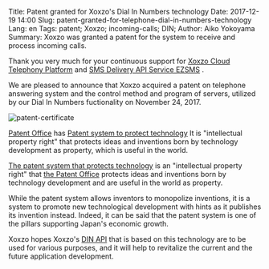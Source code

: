 Title: Patent granted for Xoxzo's Dial In Numbers technology
Date: 2017-12-19 14:00
Slug: patent-granted-for-telephone-dial-in-numbers-technology
Lang: en
Tags: patent; Xoxzo; incoming-calls; DIN; 
Author: Aiko Yokoyama
Summary: Xoxzo was granted a patent for the system to receive and process incoming calls.

Thank you very much for your continuous support for [Xoxzo Cloud Telephony Platform](https://www.xoxzo.com/en/) and 
[SMS Delivery API Service EZSMS](https://www.ezsms.biz/ja/) .

We are pleased to announce that Xoxzo acquired a patent on telephone answering system and the
control method and program of servers, utilized by our Dial In Numbers
fuctionality on November 24, 2017.

![patent-certificate](/images/patent.jpg)

[Patent Office](https://www.jpo.go.jp/indexj.htm) has 
[Patent system to protect technology](https://www.jpo.go.jp/beginner/beginner_03.html)
It is "intellectual property right" that protects ideas and inventions born by technology development as property, which is useful in the world.

[The patent system that protects technology](https://www.jpo.go.jp/beginner/beginner_03.html) is 
an "intellectual property right" that 
[the Patent Office](https://www.jpo.go.jp/index.htm) protects ideas and inventions 
born by technology development and are useful in the world as property.

While the patent system allows inventors to monopolize inventions, 
it is a system to promote new technological development with hints as it publishes its invention instead.
Indeed, it can be said that the patent system is one of the pillars supporting Japan's economic growth.

Xoxzo hopes Xoxzo's [DIN API](https://www.xoxzo.com/en/about/dial-in-api/) 
that is based on this technology are to be used for various purposes, 
and it will help to revitalize the current and the future application development.
